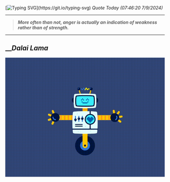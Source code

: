 [![Typing SVG](https://readme-typing-svg.herokuapp.com?font=Press+Start+2P&color=C2F784&size=35&width=900&height=100&lines=Hello+World%2C+I'm+Hung+!)](https://git.io/typing-svg) 
_Quote Today (07:46:20 7/9/2024)_
___
>**_More often than not, anger is actually an indication of weakness rather than of strength._**
___

## __**_Dalai Lama_**

![RobotDance](src/assets/images/robot-dancing-dribble.gif?style=center)
